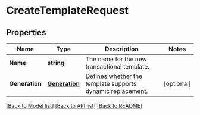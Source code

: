 # CreateTemplateRequest

## Properties

Name | Type | Description | Notes
------------ | ------------- | ------------- | -------------
**Name** | **string** | The name for the new transactional template. |
**Generation** | [**Generation**](Generation.md) | Defines whether the template supports dynamic replacement. |[optional] 

[[Back to Model list]](../README.md#documentation-for-models) [[Back to API list]](../README.md#documentation-for-api-endpoints) [[Back to README]](../README.md)


